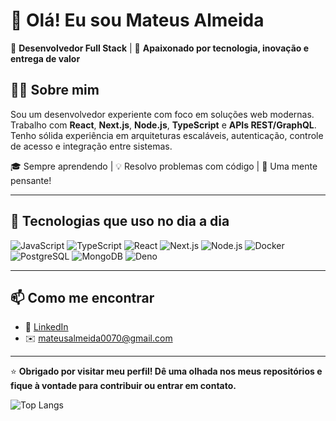 # 👋 Olá! Eu sou Mateus Almeida

🎯 **Desenvolvedor Full Stack** | 🚀 **Apaixonado por tecnologia, inovação e entrega de valor**

## 👨‍💻 Sobre mim

Sou um desenvolvedor experiente com foco em soluções web modernas. Trabalho com **React**, **Next.js**, **Node.js**, **TypeScript** e **APIs REST/GraphQL**. Tenho sólida experiência em arquiteturas escaláveis, autenticação, controle de acesso e integração entre sistemas.

🎓 Sempre aprendendo | 💡 Resolvo problemas com código | 🧠 Uma mente pensante!

---

## 🧰 Tecnologias que uso no dia a dia

![JavaScript](https://img.shields.io/badge/-JavaScript-black?style=flat-square&logo=javascript)
![TypeScript](https://img.shields.io/badge/-TypeScript-3178c6?style=flat-square&logo=typescript&logoColor=white)
![React](https://img.shields.io/badge/-React-61DAFB?style=flat-square&logo=react&logoColor=black)
![Next.js](https://img.shields.io/badge/-Next.js-black?style=flat-square&logo=next.js)
![Node.js](https://img.shields.io/badge/-Node.js-339933?style=flat-square&logo=node.js&logoColor=white)
![Docker](https://img.shields.io/badge/-Docker-2496ED?style=flat-square&logo=docker&logoColor=white)
![PostgreSQL](https://img.shields.io/badge/-PostgreSQL-336791?style=flat-square&logo=postgresql&logoColor=white)
![MongoDB](https://img.shields.io/badge/-MongoDB-47A248?style=flat-square&logo=mongodb&logoColor=white)
![Deno](https://img.shields.io/badge/-Deno-black?style=flat-square&logo=deno&logoColor=white)

---

## 📫 Como me encontrar

- 💼 [LinkedIn](https://www.linkedin.com/in/mateus-oliveira-de-almeida-787038210/)
- ✉️ mateusalmeida0070@gmail.com

---

⭐ **Obrigado por visitar meu perfil! Dê uma olhada nos meus repositórios e fique à vontade para contribuir ou entrar em contato.**

![Top Langs](https://github-readme-stats.vercel.app/api/top-langs/?username=MathVans&layout=compact&theme=tokyonight)
